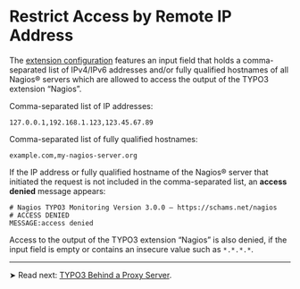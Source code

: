 # Restrict Access by Remote IP Address

The [extension configuration](../../AdministrationAndConfiguration/Configuration/Index.md) features an input field that holds a comma-separated list of IPv4/IPv6 addresses and/or fully qualified hostnames of all Nagios® servers which are allowed to access the output of the TYPO3 extension “Nagios”.

Comma-separated list of IP addresses:

```text
127.0.0.1,192.168.1.123,123.45.67.89
```

Comma-separated list of fully qualified hostnames:

```text
example.com,my-nagios-server.org
```

If the IP address or fully qualified hostname of the Nagios® server that initiated the request is not included in the comma-separated list, an **access denied** message appears:

```text
# Nagios TYPO3 Monitoring Version 3.0.0 – https://schams.net/nagios
# ACCESS DENIED
MESSAGE:access denied
```

Access to the output of the  TYPO3 extension “Nagios” is also denied, if the input field is empty or contains an insecure value such as `*.*.*.*`.

---

➤ Read next: [TYPO3 Behind a Proxy Server](../Typo3BehindAProxyServer/Index.md).
